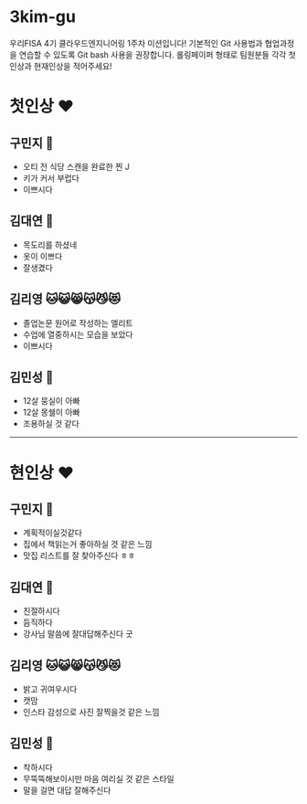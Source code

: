 # 3kim-gu
우리FISA 4기 클라우드엔지니어링 1주차 미션입니다!
기본적인 Git 사용법과 협업과정을 연습할 수 있도록 Git bash 사용을 권장합니다. 
롤링페이퍼 형태로 팀원분들 각각 첫인상과 현재인상을 적어주세요!

# 첫인상 :heart:
## 구민지 :koala:
- 오티 전 식당 스캔을 완료한 찐 J
- 키가 커서 부럽다
- 이쁘시다

## 김대연 :chicken:
- 목도리를 하셨네
- 옷이 이쁘다
- 잘생겼다

## 김리영 :cat::smiley_cat::smile_cat::kissing_cat::smirk_cat::heart_eyes_cat:
- 졸업논문 원어로 작성하는 엘리트
- 수업에 열중하시는 모습을 보았다
- 이쁘시다

## 김민성 :dog:
- 12살 뭉실이 아빠
- 12살 몽쉘이 아빠
- 조용하실 것 같다

--- 

# 현인상 :heart:

## 구민지 :koala:
- 계획적이실것같다
- 집에서 책읽는거 좋아하실 것 같은 느낌
- 맛집 리스트를 잘 찾아주신다 ㅎㅎ 

## 김대연 :chicken:
-  친절하시다
-  듬직하다
-  강사님 말씀에 잘대답해주신다 굿

## 김리영 :cat::smiley_cat::smile_cat::kissing_cat::smirk_cat::heart_eyes_cat:
- 밝고 귀여우시다
- 캣맘
- 인스타 감성으로 사진 잘찍을것 같은 느낌

## 김민성 :dog:
- 착하시다
- 무뚝뚝해보이시만 마음 여리실 것 같은 스타일
- 말을 걸면 대답 잘해주신다
